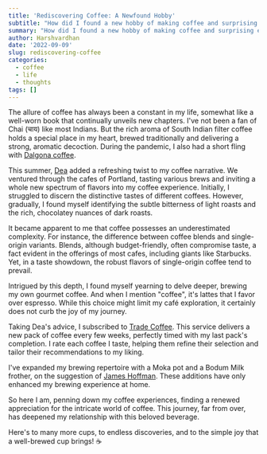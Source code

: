 ```yaml
---
title: 'Rediscovering Coffee: A Newfound Hobby'
subtitle: "How did I found a new hobby of making coffee and surprising everyone with my methods? By liking friends and making bad coffee."
summary: "How did I found a new hobby of making coffee and surprising everyone with my methods? By liking friends and making bad coffee."
author: Harshvardhan
date: '2022-09-09'
slug: rediscovering-coffee
categories:
  - coffee
  - life
  - thoughts
tags: []
---
```


The allure of coffee has always been a constant in my life, somewhat like a well-worn book that continually unveils new chapters. I've not been a fan of Chai (चाय) like most Indians. But the rich aroma of South Indian filter coffee holds a special place in my heart, brewed traditionally and delivering a strong, aromatic decoction. During the pandemic, I also had a short fling with [Dalgona coffee](https://www.youtube.com/watch?v=9SjCEOWd3PU).

This summer, [Dea](https://deabardhoshi.medium.com/) added a refreshing twist to my coffee narrative. We ventured through the cafes of Portland, tasting various brews and inviting a whole new spectrum of flavors into my coffee experience. Initially, I struggled to discern the distinctive tastes of different coffees. However, gradually, I found myself identifying the subtle bitterness of light roasts and the rich, chocolatey nuances of dark roasts.

It became apparent to me that coffee possesses an underestimated complexity. For instance, the difference between coffee blends and single-origin variants. Blends, although budget-friendly, often compromise taste, a fact evident in the offerings of most cafes, including giants like Starbucks. Yet, in a taste showdown, the robust flavors of single-origin coffee tend to prevail.

Intrigued by this depth, I found myself yearning to delve deeper, brewing my own gourmet coffee. And when I mention "coffee", it's lattes that I favor over espresso. While this choice might limit my café exploration, it certainly does not curb the joy of my journey.

Taking Dea's advice, I subscribed to [Trade Coffee](https://www.drinktrade.com/). This service delivers a new pack of coffee every few weeks, perfectly timed with my last pack's completion. I rate each coffee I taste, helping them refine their selection and tailor their recommendations to my liking.

I've expanded my brewing repertoire with a Moka pot and a Bodum Milk frother, on the suggestion of [James Hoffman](https://www.youtube.com/watch?v=ZgIVfU0xBjA). These additions have only enhanced my brewing experience at home.

So here I am, penning down my coffee experiences, finding a renewed appreciation for the intricate world of coffee. This journey, far from over, has deepened my relationship with this beloved beverage.

Here's to many more cups, to endless discoveries, and to the simple joy that a well-brewed cup brings! ☕
